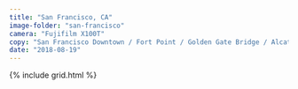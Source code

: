 ```yaml
---
title: "San Francisco, CA"
image-folder: "san-francisco"
camera: "Fujifilm X100T"
copy: "San Francisco Downtown / Fort Point / Golden Gate Bridge / Alcatraz"
date: "2018-08-19"
---
```


{% include grid.html %}
